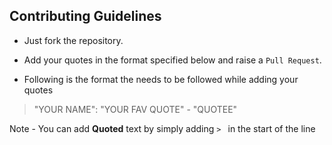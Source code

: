 ## Contributing Guidelines

* Just fork the repository.

* Add your quotes in the format specified below and raise a `Pull Request`.

* Following is the format the needs to be followed while adding your quotes

> "YOUR NAME": "YOUR FAV QUOTE" - "QUOTEE"


Note - You can add **Quoted** text by simply adding ``> `` in the start of the line
